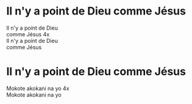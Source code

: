 # Il n'y a point de Dieu comme Jésus  

Il n'y a point de Dieu  
comme Jésus 4x  
Il n'y a point de Dieu  
comme Jésus  

# Il n'y a point de Dieu comme Jésus  

Mokote akokani na yo 4x  
Mokote akokani na yo  
